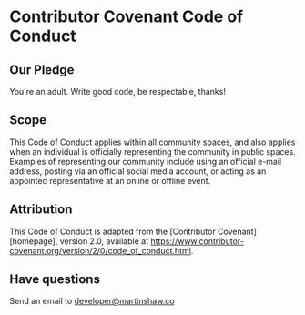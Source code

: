 # Contributor Covenant Code of Conduct

## Our Pledge

You're an adult. Write good code, be respectable, thanks!

## Scope

This Code of Conduct applies within all community spaces, and also applies when
an individual is officially representing the community in public spaces.
Examples of representing our community include using an official e-mail address,
posting via an official social media account, or acting as an appointed
representative at an online or offline event.

## Attribution

This Code of Conduct is adapted from the [Contributor Covenant][homepage],
version 2.0, available at
https://www.contributor-covenant.org/version/2/0/code_of_conduct.html.

## Have questions

Send an email to [developer@martinshaw.co](mailto:developer@martinshaw.co)

